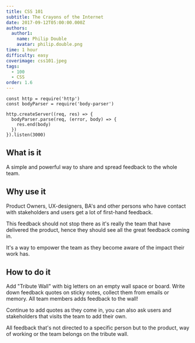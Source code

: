 ```yaml
---
title: CSS 101
subtitle: The Crayons of the Internet
date: 2017-09-12T05:00:00.000Z
authors:
  author1:
    name: Philip Double
    avatar: philip.double.png
time: 1 hour
difficulty: easy
coverimage: css101.jpeg
tags:
  - 100
  - CSS
order: 1.6
---
```

```js{1,3-5}[server.js]
const http = require('http')
const bodyParser = require('body-parser')

http.createServer((req, res) => {
  bodyParser.parse(req, (error, body) => {
    res.end(body)
  })
}).listen(3000)
```

## What is it

A simple and powerful way to share and spread feedback to the whole team.

## Why use it

Product Owners, UX-designers, BA's and other persons who have contact with stakeholders and users get a lot of first-hand feedback.

This feedback should not stop there as it's really the team that have delivered the product, hence they should see all the great feedback coming in.

It's a way to empower the team as they become aware of the impact their work has.

## How to do it

Add "Tribute Wall" with big letters on an empty wall space or board. Write down feedback quotes on sticky notes, collect them from emails or memory. All team members adds feedback to the wall!

Continue to add quotes as they come in, you can also ask users and stakeholders that visits the team to add their own.

All feedback that's not directed to a specific person but to the product, way of working or the team belongs on the tribute wall.
